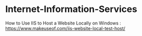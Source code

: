 # Internet-Information-Services
How to Use IIS to Host a Website Locally on Windows : https://www.makeuseof.com/iis-website-local-test-host/
